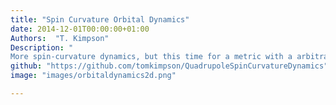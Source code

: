 ```yaml
---
title: "Spin Curvature Orbital Dynamics"
date: 2014-12-01T00:00:00+01:00
Authors:  "T. Kimpson"
Description: "
More spin-curvature dynamics, but this time for a metric with a arbitrary mass quadrupole."
github: "https://github.com/tomkimpson/QuadrupoleSpinCurvatureDynamics"
image: "images/orbitaldynamics2d.png"

---
```

